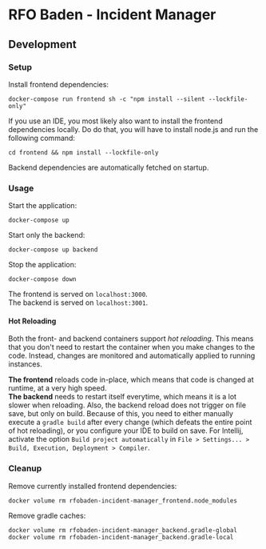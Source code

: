 # RFO Baden - Incident Manager

## Development
### Setup
Install frontend dependencies:
```shell
docker-compose run frontend sh -c "npm install --silent --lockfile-only"
```

If you use an IDE, you most likely also want to install the frontend dependencies locally.
Do do that, you will have to install node.js and run the following command:
```shell
cd frontend && npm install --lockfile-only
```
Backend dependencies are automatically fetched on startup.

### Usage
Start the application:
```shell
docker-compose up
```

Start only the backend:
```shell
docker-compose up backend
```

Stop the application:
```shell
docker-compose down
```

The frontend is served on `localhost:3000`.  
The backend is served on `localhost:3001`.

#### Hot Reloading
Both the front- and backend containers support _hot reloading_.
This means that you don't need to restart the container when you make changes to the code.
Instead, changes are monitored and automatically applied to running instances.

**The frontend** reloads code in-place, which means that code is changed at runtime, at a very high speed.  
**The backend** needs to restart itself everytime, which means it is a lot slower when reloading.
Also, the backend reload does not trigger on file save, but only on build.
Because of this, you need to either manually execute a `gradle build` after every change
(which defeats the entire point of hot reloading), or you configure your IDE to build on save.
For Intellij, activate the option `Build project automatically`
in `File > Settings... > Build, Execution, Deployment > Compiler`.


### Cleanup
Remove currently installed frontend dependencies:
```shell
docker volume rm rfobaden-incident-manager_frontend.node_modules
```
Remove gradle caches:
```shell
docker volume rm rfobaden-incident-manager_backend.gradle-global
docker volume rm rfobaden-incident-manager_backend.gradle-local
```
